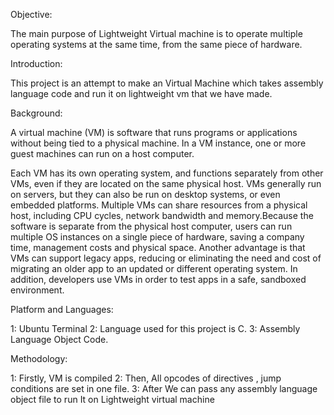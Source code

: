 Objective:

The main purpose of Lightweight Virtual machine is to operate multiple operating systems at the same time, from the same piece of hardware.

Introduction:

This project is an attempt to make an Virtual Machine which takes assembly language code and run it on lightweight vm that we have made.

Background:

A virtual machine (VM) is software that runs programs or applications without being tied to a physical machine. In a VM instance, one or more guest machines can run on a host computer.

Each VM has its own operating system, and functions separately from other VMs, even if they are located on the same physical host. VMs generally run on servers, but they can also be run on desktop systems, or even embedded platforms. Multiple VMs can share resources from a physical host, including CPU cycles, network bandwidth and memory.Because the software is separate from the physical host computer, users can run multiple OS instances on a single piece of hardware, saving a company time, management costs and physical space. Another advantage is that VMs can support legacy apps, reducing or eliminating the need and cost of migrating an older app to an updated or different operating system. In addition, developers use VMs in order to test apps in a safe, sandboxed environment.

Platform and Languages:

1: Ubuntu Terminal
2: Language used for this project is C.
3: Assembly Language Object Code.

Methodology:

1: Firstly, VM is compiled 
2: Then, All opcodes of directives , jump conditions are set in one file.
3: After We can pass any assembly language object file to run It on Lightweight virtual machine

